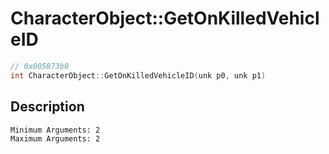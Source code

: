 # CharacterObject::GetOnKilledVehicleID
```c
// 0x005873b0
int CharacterObject::GetOnKilledVehicleID(unk p0, unk p1)
```
## Description
```
Minimum Arguments: 2
Maximum Arguments: 2
```
